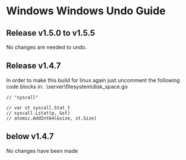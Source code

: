 # Windows Windows Undo Guide

## Release v1.5.0 to v1.5.5

No changes are needed to undo.

## Release v1.4.7
In order to make this build for linux again
just uncomment the following code blocks
in: .\server\filesystem\disk_space.go

```
// "syscall"
```

```
// var st syscall.Stat_t
// syscall.Lstat(p, &st)
// atomic.AddInt64(&size, st.Size)
```

## below v1.4.7

No changes have been made

